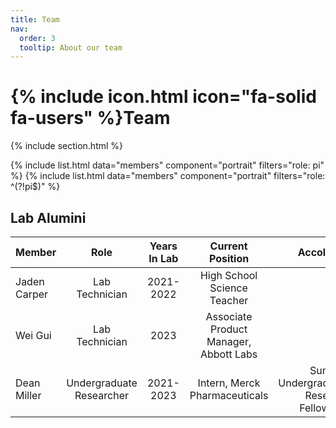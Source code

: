 ```yaml
---
title: Team
nav:
  order: 3
  tooltip: About our team
---
```


# {% include icon.html icon="fa-solid fa-users" %}Team

{% include section.html %}

{% include list.html data="members" component="portrait" filters="role: pi" %}
{% include list.html data="members" component="portrait" filters="role: ^(?!pi$)" %}



## Lab Alumini

| Member | Role | Years In Lab | Current Position | Accolades |
| :---- | :----: |  :----: | :----: |  ----: |
| Jaden Carper  |  Lab Technician   |  2021-2022   |  High School Science Teacher | |
| Wei Gui  |  Lab Technician   |  2023   |  Associate Product Manager, Abbott Labs | |
| Dean Miller  |   Undergraduate Researcher   |  2021-2023   | Intern, Merck Pharmaceuticals | Summer Undergraduate Research Fellowship |
